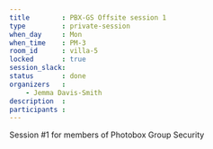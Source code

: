 ```yaml
---
title        : PBX-GS Offsite session 1
type         : private-session
when_day     : Mon
when_time    : PM-3
room_id      : villa-5
locked       : true
session_slack: 
status       : done
organizers   :
    - Jemma Davis-Smith
description  :
participants :
---
```



Session #1 for members of Photobox Group Security
